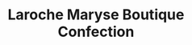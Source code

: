 ---
title: "Laroche Maryse Boutique Confection"
url: /saint-bonnet-de-joux/laroche-maryse-boutique-confection/
shop: Kleidung
---